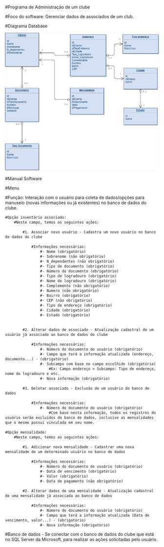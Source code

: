 #Programa de Administração de um clube

#Foco do software: Gerenciar dados de associados de um club.

#Diagrama Database

<img src="DB/Estrutura do database.png"/>

#Manual Software

#Menu

#Função: Interação com o usuário para coleta de dados/opções para manuseio (novas informações ou já existentes) no banco de dados do clube.

    #Opção inventário associado:
        #Neste campo, temos as seguintes ações:

            #1. Associar novo usuário - Cadastra um novo usuário no banco de dados do clube

                #Informações necessárias:
                    #- Nome (obrigatório)
                    #- Sobrenome (não obrigatório)
                    #- N_dependentes (não obrigatório)
                    #- Tipo de documento (obrigatório)
                    #- Número do documento (obrigatório)
                    #- Tipo de logradouro (obrigatório)
                    #- Nome do logradouro (obrigatório)
                    #- Complemento (não obrigatório)
                    #- Numero (não obrigatório)
                    #- Bairro (obrigatório)
                    #- CEP (não obrigatório)
                    #- Tipo de endereço (obrigatório)
                    #- Cidade (obrigatório)
                    #- Estado (obrigatório)


            #2. Alterar dados de associado - Atualização cadastral de um usuário já associado ao banco de dados do clube

                #Informações necessárias:
                    #- Número do documento do usuário (obrigatório)
                    #- Campo que terá a informação atualizada (endereço, documento...) - (obrigatório)
                    #- Subcampo com base no campo escolhido (obrigatório)
                        #Ex: Campo endereço > Subcampo: Tipo de endereço, nome do logradouro e etc.
                    #- Nova informação (obrigatório)

            #3. Deletar associado - Exclusão de um usuário do banco de dados

                #Informações necessárias:
                    #- Número do documento do usuário (obrigatório) 
                        #Com base nesta informação, todos os registros do usuário serão excluídos do banco de dados, inclusive as mensalidades que o mesmo possui vinculada em seu nome.

    #Opção mensalidade:
        #Neste campo, temos as seguintes ações:

            #1. Adicionar nova mensalidade - Cadastrar uma nova mensalidade de um determinado usuário no banco de dados

                #Informações necessárias:
                    #- Número do documento do usuário (obrigatório)
                    #- Data de vencimento (obrigatório)
                    #- Valor (obrigatório)
                    #- Data de pagamento (não obrigatório)

            #2. Alterar dados de uma mensalidade - Atualização cadastral de uma mensalidade já associada ao banco de dados

                #Informações necessárias:
                    #- Número do documento do usuário (obrigatório)
                    #- Campo que terá a informação atualizada (Data de vencimento, valor...) - (obrigatório)
                    #- Nova informação (obrigatório)

#Banco de dados - Se conectar com o banco de dados do clube que está no SQL Server da Microsoft, para realizar as ações solicitadas pelo usuário.
